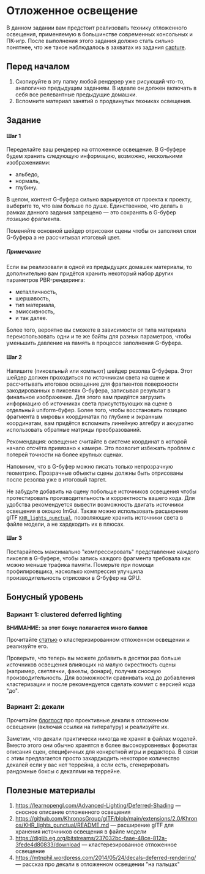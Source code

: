 # Отложенное освещение

В данном задании вам предстоит реализовать технику отложенного освещения, применяемую в большинстве современных консольных и ПК-игр.
После выполнения этого задания должно стать сильно понятнее, что же такое наблюдалось в захватах из задания [capture](/tasks/capture/README.md).

## Перед началом

1. Скопируйте в эту папку любой рендерер уже рисующий что-то, аналогично предыдущим заданиям.
   В идеале он должен включать в себя все релевантные предыдущие домашки.
2. Вспомните материал занятий о продвинутых техниках освещения.

## Задание

#### Шаг 1

Переделайте ваш рендерер на отложенное освещение.
В G-буфере будем хранить следующую информацию, возможно, несколькими изображениями:

- альбедо,
- нормаль,
- глубину.

В целом, контент G-буфера сильно варьируется от проекта к проекту, выберите то, что вам больше по душе.
Единственное, что делать в рамках данного задания запрещено &mdash; это сохранять в G-буфер *позицию* фрагмента.

Поменяйте основной шейдер отрисовки сцены чтобы он заполнял слои G-буфера а не рассчитывал итоговый цвет.

##### Примечание

Если вы реализовали в одной из предыдущих домашек материалы, то дополнительно вам придётся хранить некоторый набор других параметров PBR-рендеринга:

- металличность,
- шершавость,
- тип материала,
- эмиссивность,
- и так далее.

Более того, вероятно вы сможете в зависимости от типа материала переиспользовать одни и те же байты для разных параметров, чтобы уменьшить давление на память в процессе заполнения G-буфера.

#### Шаг 2

Напишите (пиксельный или компьют) шейдер резолва G-буфера.
Этот шейдер должен проходиться по источникам света на сцене и рассчитывать итоговое освещение для фрагментов поверхности закодированных в пикселях G-буфера, записывая результат в финальное изображение.
Для этого вам придётся загрузить информацию об источниках света присутствующих на сцене в отдельный uniform-буфер.
Более того, чтобы восстановить позицию фрагмента в мировых координатах по глубине и экранным координатам, вам придётся вспомнить линейную алгебру и аккуратно использовать обратные матрицы преобразований.

Рекомендация: освещение считайте в системе координат в которой начало отсчёта привязано к камере.
Это позволит избежать проблем с потерей точности на более крупных сценах.

Напомним, что в G-буфер можно писать только непрозрачную геометрию. Прозрачные объекты сцены должны быть отрисованы после резолва уже в итоговый таргет.

Не забудьте добавить на сцену побольше источников освещения чтобы протестировать производительность и корректность вашего кода.
Для удобства рекомендуется вывести возможность двигать источники освещения в окошко ImGui.
Также можно использовать расширение glTF [`KHR_lights_punctual`](https://github.com/KhronosGroup/glTF/blob/main/extensions/2.0/Khronos/KHR_lights_punctual/README.md), позволяющие хранить источники света в файле модели, а не хардкодить их в плюсах.

#### Шаг 3

Постарайтесь максимально "компрессировать" представление каждого пикселя в G-буфере, чтобы запись каждого фрагмента требовала как можно меньше трафика памяти.
Померьте при помощи профилировщика, насколько компрессия улучшила производительность отрисовки в G-буфер на GPU.

## Бонусный уровень

### Вариант 1: clustered deferred lighting

**ВНИМАНИЕ: за этот бонус полагается много баллов**

Прочитайте [статью](https://diglib.eg.org/bitstreams/237032bc-faae-48ce-812a-3fede4d80833/download) о кластеризированном отложенном освещении и реализуйте его.

Проверьте, что теперь вы можете добавить в десятки раз больше источников освещения влияющих на малую окрестность сцены (например, светлячки, факелы, фонари), получив сносную производительность.
Для возможности сравнивать код до добавления кластеризации и после рекомендуется сделать коммит с версией кода "до".

### Вариант 2: декали

Прочитайте [блогпост](https://mtnphil.wordpress.com/2014/05/24/decals-deferred-rendering/) про проективные декали в отложенном освещении (включая ссылки на литературу) и реализуйте их.

Заметим, что декали практически никогда не хранят в файлах моделей.
Вместо этого они обычно хранятся в более высокоуровневых форматах описания сцен, специфичных для конкретной игры и редактора.
В связи с этим предлагается просто захардкодить некоторое количество декалей если у вас нет террейна, а если есть, сгенерировать рандомные боксы с декалями на террейне.

## Полезные материалы

1. https://learnopengl.com/Advanced-Lighting/Deferred-Shading &mdash; сносное описание отложенного освещения
2. https://github.com/KhronosGroup/glTF/blob/main/extensions/2.0/Khronos/KHR_lights_punctual/README.md &mdash; расширение glTF для хранения источников освещения в файле модели
3. https://diglib.eg.org/bitstreams/237032bc-faae-48ce-812a-3fede4d80833/download &mdash; кластерезированное отложенное освещение
4. https://mtnphil.wordpress.com/2014/05/24/decals-deferred-rendering/ &mdash; рассказ про декали в отложенном освещении "на пальцах"
